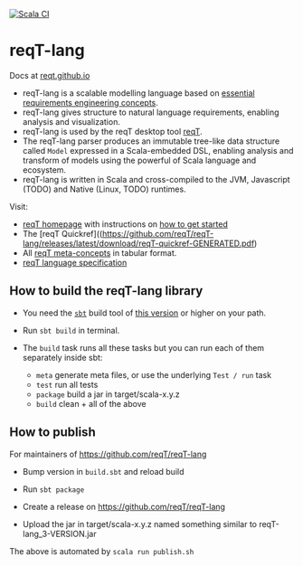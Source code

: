 [![Scala CI](https://github.com/reqT/reqT-lang/actions/workflows/scala.yml/badge.svg)](https://github.com/reqT/reqT-lang/actions/workflows/scala.yml)

# reqT-lang

Docs at [reqt.github.io](https://reqt.github.io/)
* reqT-lang is a scalable modelling language based on [essential requirements engineering concepts](https://github.com/reqT/reqT-lang/releases/latest/download/reqT-quickref-GENERATED.pdf). 
* reqT-lang gives structure to natural language requirements, enabling analysis and visualization.
* reqT-lang is used by the reqT desktop tool [reqT](https://github.com/reqT).
* The reqT-lang parser produces an immutable tree-like data structure called `Model` expressed in a Scala-embedded DSL, enabling analysis and transform of models using the powerful of Scala language and ecosystem. 
* reqT-lang is written in Scala and cross-compiled to the JVM, Javascript (TODO) and Native (Linux, TODO) runtimes.

Visit:
* [reqT homepage](https://reqt.github.io/) with instructions on [how to get started](https://reqt.github.io/#getting-started-with-reqt)
* The [reqT Quickref]((https://github.com/reqT/reqT-lang/releases/latest/download/reqT-quickref-GENERATED.pdf)
* All [reqT meta-concepts](https://github.com/reqT/reqT-lang/blob/main/docs/concepts-GENERATED.csv) in tabular format. 
* [reqT language specification](https://github.com/reqT/reqT-lang/blob/main/docs/langSpec-GENERATED.md) 

## How to build the reqT-lang library

* You need the [`sbt`](https://www.scala-sbt.org/) build tool of [this version](https://github.com/reqT/reqT-lang/blob/main/project/build.properties) or higher on your path.

* Run `sbt build` in terminal.

* The `build` task runs all these tasks but you can run each of them separately inside sbt:
  * `meta`    generate meta files, or use the underlying `Test / run` task
  * `test`    run all tests
  * `package` build a jar in target/scala-x.y.z
  * `build`   clean + all of the above

## How to publish

For maintainers of https://github.com/reqT/reqT-lang

* Bump version in `build.sbt` and reload build

* Run `sbt package`

* Create a release on https://github.com/reqT/reqT-lang

* Upload the jar in target/scala-x.y.z named something similar to reqT-lang_3-VERSION.jar

The above is automated by `scala run publish.sh`